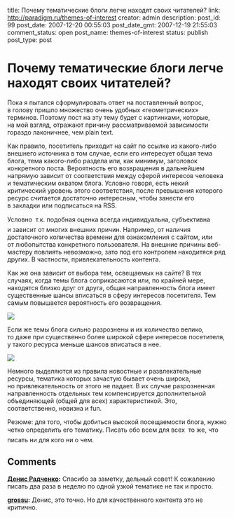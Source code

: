 title: Почему тематические блоги легче находят своих читателей?
link: http://paradigm.ru/themes-of-interest
creator: admin
description: 
post_id: 99
post_date: 2007-12-20 00:55:03
post_date_gmt: 2007-12-19 21:55:03
comment_status: open
post_name: themes-of-interest
status: publish
post_type: post

# Почему тематические блоги легче находят своих читателей?

Пока я пытался сформулировать ответ на поставленный вопрос, в голову пришло множество очень удобных «геометрических» терминов. Поэтому пост на эту тему будет с картинками, которые, на мой взгляд, отражают причину рассматриваемой зависимости гораздо лаконичнее, чем plain text.

Как правило, посетитель приходит на сайт по ссылке из какого-либо внешнего источника в том случае, если его интересует общая тема блога, тема какого-либо раздела или, как минимум, заголовок конкретного поста. Вероятность его возвращения в дальнейшем напрямую зависит от соответствия между сферой интересов человека и тематическим охватом блога. Условно говоря, есть некий критический уровень этого соответствия, после превышения которого ресурс считается достаточно интересным, чтобы занести его в закладки или подписаться на RSS.

Условно  т.к. подобная оценка всегда индивидуальна, субъективна и зависит от многих внешних причин. Например, от наличия достаточного количества времени для ознакомления с сайтом, или от любопытства конкретного пользователя. На внешние причины веб-мастеру повлиять невозможно, зато под его контролем находитяся ряд других. В частности, привлекательность контента.

Как же она зависит от выбора тем, освещаемых на сайте?  В тех случаях, когда темы блога соприкасаются или, по крайней мере, находятся близко друг от друга, общая направленность блога имеет существенные шансы вписаться в сферу интересов посетителя. Тем самым повышается вероятность его возвращения.

![](/;-\)/2007/12/1.png)

Если же темы блога сильно разрознены и их количество велико, то даже при существенно более широкой сфере интересов посетителя, у такого ресурса меньше шансов вписаться в нее.

![](/;-\)/2007/12/2.png)

Немного выделяются из правила новостные и развлекательные ресурсы, тематика которых зачастую бывает очень широка, но привлекательность от этого не падает. В их случае разрозненная направленность отдельных тем компенсируется дополнительной объединяющей (общей для всех) характеристикой. Это, соответственно, новизна и fun.

Резюме: для того, чтобы добиться высокой посещаемости блога, нужно четко определить его тематику. Писать обо всем для всех  то же, что писать ни для кого ни о чем.

## Comments

**[Денис Радченко](#103 "2007-12-20 17:48:49"):** Спасибо за заметку, дельный совет! К сожалению писать два раза в неделю по одной узкой тематике не так и просто.

**[grossu](#106 "2007-12-22 02:04:23"):** Денис, это точно. Но для качественного контента это не критично.

